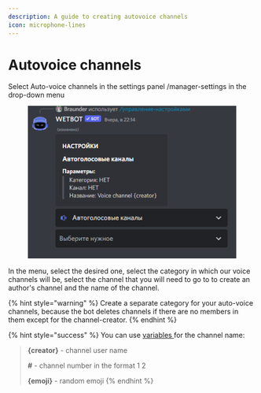 ```yaml
---
description: A guide to creating autovoice channels
icon: microphone-lines
---
```


# Autovoice channels

Select Auto-voice channels in the settings panel /manager-settings in the drop-down menu

<figure><img src="../.gitbook/assets/изображение_2022-10-20_004728806.png" alt=""><figcaption></figcaption></figure>

In the menu, select the desired one, select the category in which our voice channels will be, select the channel that you will need to go to to create an author's channel and the name of the channel.

{% hint style="warning" %}
Create a separate category for your auto-voice channels, because the bot deletes channels if there are no members in them except for the channel-creator.
{% endhint %}

{% hint style="success" %}
You can use [variables ](../variables/avc.md)for the channel name:

> **{creator}** - channel user name
>
> **#** - channel number in the format 1 2
>
> **{emoji}** - random emoji
{% endhint %}
